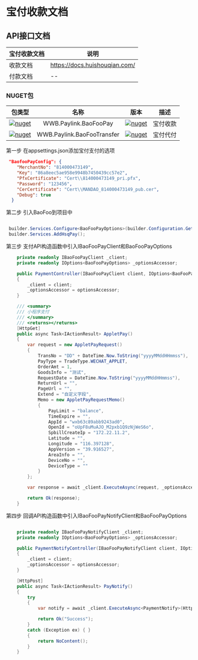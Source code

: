 ﻿宝付收款文档
===

API接口文档
---
|宝付收款文档|	说明|
| ---- | ---- |
|收款文档|	https://docs.huishouqian.com/|
|付款文档|	--|

### NUGET包

|包类型|名称|版本|描述|
|:----:|:----:|:----:|:---:|
| [![nuget](https://shields.io/badge/-Nuget-yellow?cacheSeconds=604800)](https://www.nuget.org/packages/WWB.Paylink.BaoFooPay/) | WWB.Paylink.BaoFooPay  |  [![nuget](https://img.shields.io/nuget/v/WWB.Paylink.BaoFooPay.svg?cacheSeconds=10800)](https://www.nuget.org/packages/WWB.Paylink.BaoFooPay/) | 宝付收款|
| [![nuget](https://shields.io/badge/-Nuget-yellow?cacheSeconds=604800)](https://www.nuget.org/packages/WWB.Paylink.BaoFooTransfer/) | WWB.Paylink.BaoFooTransfer  |  [![nuget](https://img.shields.io/nuget/v/WWB.Paylink.BaoFooTransfer.svg?cacheSeconds=10800)](https://www.nuget.org/packages/WWB.Paylink.BaoFooTransfer/) | 宝付代付|


第一步 在appsettings.json添加宝付支付的选项
````json
 "BaofooPayConfig": {
    "MerchantNo": "814000473149",
    "Key": "86a8eec5ae958e9948b7450439cc57e2",
    "PfxCertificate": "Cert\\814000473149_pri.pfx",
    "Password": "123456",
    "CerCertificate": "Cert\\MANDAO_814000473149_pub.cer",
    "Debug": true
  }
````

第二步 引入BaoFoo到项目中
````c#

 builder.Services.Configure<BaoFooPayOptions>(builder.Configuration.GetSection("BaofooPayConfig"));
 builder.Services.AddHsqPay();

````

第三步 支付API构造函数中引入IBaoFooPayClient和BaoFooPayOptions
````c#
    private readonly IBaoFooPayClient _client;
    private readonly IOptions<BaoFooPayOptions> _optionsAccessor;

    public PaymentController(IBaoFooPayClient client, IOptions<BaoFooPayOptions> optionsAccessor)
    {
        _client = client;
        _optionsAccessor = optionsAccessor;
    }

    /// <summary>
    /// 小程序支付
    /// </summary>
    /// <returns></returns>
    [HttpGet]
    public async Task<IActionResult> AppletPay()
    {
        var request = new AppletPayRequest()
        {
            TransNo = "DD" + DateTime.Now.ToString("yyyyMMddHHmmss"),
            PayType = TradeType.WECHAT_APPLET,
            OrderAmt = 1,
            GoodsInfo = "测试",
            RequestDate = DateTime.Now.ToString("yyyyMMddHHmmss"),
            ReturnUrl = "",
            PageUrl = "",
            Extend = "自定义字段",
            Memo = new AppletPayRequestMemo()
            {
                PayLimit = "balance",
                TimeExpire = "",
                AppId = "wxb63c89abb9243ad0",
                OpenId = "oUpF8uMuAJO_M2pxb1Q9zNjWeS6o",
                SpbillCreateIp = "172.22.11.2",
                Latitude = "",
                Longitude = "116.397128",
                AppVersion = "39.916527",
                AreaInfo = "",
                DeviceNo = "",
                DeviceType = ""
            }
        };

        var response = await _client.ExecuteAsync(request, _optionsAccessor.Value);

        return Ok(response);
    }
````

第四步 回调API构造函数中引入IBaoFooPayNotifyClient和BaoFooPayOptions

````c#

    private readonly IBaoFooPayNotifyClient _client;
    private readonly IOptions<BaoFooPayOptions> _optionsAccessor;

    public PaymentNotifyController(IBaoFooPayNotifyClient client, IOptions<BaoFooPayOptions> optionsAccessor)
    {
        _client = client;
        _optionsAccessor = optionsAccessor;
    }

    [HttpPost]
    public async Task<IActionResult> PayNotify()
    {
        try
        {
            var notify = await _client.ExecuteAsync<PaymentNotify>(HttpContext.Request, _optionsAccessor.Value);

            return Ok("Success");
        }
        catch (Exception ex) { }
        {
            return NoContent();
        }
    }

````
